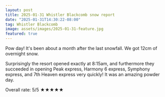 ```yaml
---
layout: post
title: 2025-01-31 Whistler Blackcomb snow report
date: "2025-01-31T14:30:22-08:00"
tag: Whistler Blackcomb
image: assets/images/2025-01-31-feature.jpg
featured: true
---
```


Pow day! It's been about a month after the last snowfall. We got 12cm of overnight snow.

Surprisingly the resort opened exactly at 8:15am, and furthermore they succeeded in opening Peak express, Harmony 6 express, Symphony express, and 7th Heaven express very quickly! It was an amazing powder day.

Overall rate: 5/5 ★★★★★

